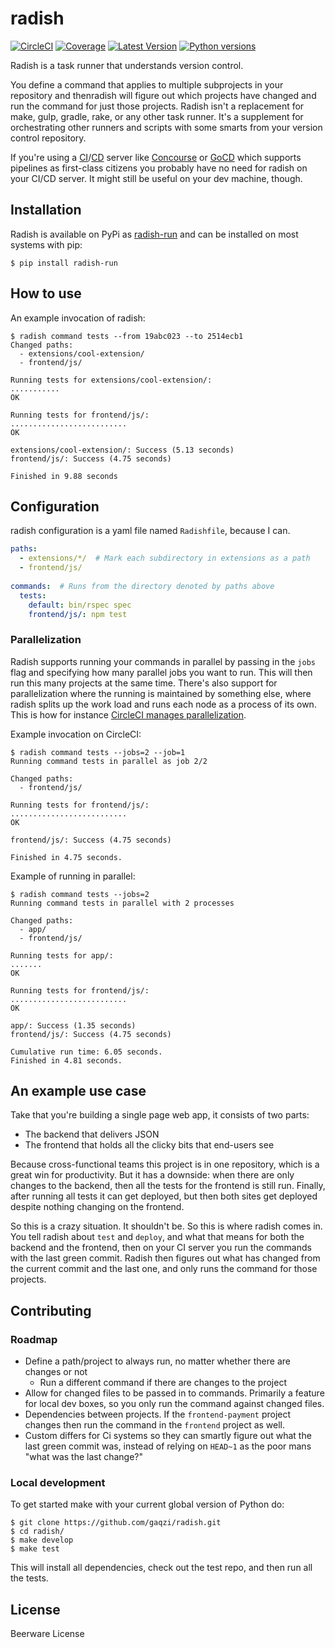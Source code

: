 radish
======

[![CircleCI](https://circleci.com/gh/gaqzi/radish.svg?style=shield)](https://circleci.com/gh/gaqzi/radish)
[![Coverage](https://codecov.io/gh/gaqzi/radish/branch/master/graph/badge.svg)](https://codecov.io/gh/gaqzi/radish)
[![Latest Version](https://img.shields.io/pypi/v/radish-run.svg)](https://pypi.python.org/pypi/radish-run/)
[![Python versions](https://img.shields.io/pypi/pyversions/radish-run.svg)](https://pypi.python.org/pypi/radish-run/)

Radish is a task runner that understands version control. 

You define a command that applies to multiple subprojects in your repository
and thenradish will figure out which projects have changed and run the
command for just those projects. Radish isn't a replacement for make, gulp,
gradle, rake, or any other task runner. It's a supplement for
orchestrating other runners and scripts with some smarts from your
version control repository.

If you're using a [CI]/[CD] server like [Concourse] or [GoCD] which
supports pipelines as first-class citizens you probably have no need for
radish on your CI/CD server. It might still be useful on your dev
machine, though.

[CI]: https://en.wikipedia.org/wiki/Continuous_integration
[CD]: https://en.wikipedia.org/wiki/Continuous_delivery
[Concourse]: https://concourse.ci/
[GoCD]: https://www.go.cd/

## Installation

Radish is available on PyPi as [radish-run] and can be installed on most
systems with pip:

```shell
$ pip install radish-run
```

[radish-run]: https://pypi.python.org/pypi/radish-run/

## How to use

An example invocation of radish:

```shell
$ radish command tests --from 19abc023 --to 2514ecb1
Changed paths:
  - extensions/cool-extension/
  - frontend/js/

Running tests for extensions/cool-extension/:
...........
OK

Running tests for frontend/js/:
..........................
OK

extensions/cool-extension/: Success (5.13 seconds)
frontend/js/: Success (4.75 seconds)

Finished in 9.88 seconds
```

## Configuration

radish configuration is a yaml file named `Radishfile`, because I can.

```yaml
paths:
  - extensions/*/  # Mark each subdirectory in extensions as a path
  - frontend/js/
  
commands:  # Runs from the directory denoted by paths above
  tests:
    default: bin/rspec spec
    frontend/js/: npm test
```

### Parallelization

Radish supports running your commands in parallel by passing in the `jobs`
flag and specifying how many parallel jobs you want to run. This will
then run this many projects at the same time. There's also support for
parallelization where the running is maintained by something else,
where radish splits up the work load and runs each node as a process
of its own. This is how for instance
[CircleCI manages parallelization][circleci-parallel].

Example invocation on CircleCI:

```shell
$ radish command tests --jobs=2 --job=1
Running command tests in parallel as job 2/2

Changed paths:
  - frontend/js/

Running tests for frontend/js/:
..........................
OK

frontend/js/: Success (4.75 seconds)

Finished in 4.75 seconds.
```

Example of running in parallel:

```shell
$ radish command tests --jobs=2
Running command tests in parallel with 2 processes

Changed paths:
  - app/
  - frontend/js/

Running tests for app/:
.......
OK

Running tests for frontend/js/:
..........................
OK

app/: Success (1.35 seconds)
frontend/js/: Success (4.75 seconds)

Cumulative run time: 6.05 seconds.
Finished in 4.81 seconds.
```

[circleci-parallel]: https://circleci.com/docs/parallel-manual-setup/

## An example use case

Take that you're building a single page web app, it consists of two parts: 
- The backend that delivers JSON
- The frontend that holds all the clicky bits that end-users see

Because cross-functional teams this project is in one repository, which
is a great win for productivity. But it has a downside: when there are
only changes to the backend, then all the tests for the frontend is
still run. Finally, after running all tests it can get deployed, but
then both sites get deployed despite nothing changing on the frontend.

So this is a crazy situation. It shouldn't be. So this is where radish
comes in. You tell radish about `test` and `deploy`, and what that means
for both the backend and the frontend, then on your CI server you run
the commands with the last green commit. Radish then figures out what
has changed from the current commit and the last one, and only runs the
command for those projects.

## Contributing

### Roadmap

- Define a path/project to always run, no matter whether there are
  changes or not
  - Run a different command if there are changes to the project
- Allow for changed files to be passed in to commands. Primarily a
  feature for local dev boxes, so you only run the command against
  changed files.
- Dependencies between projects. If the `frontend-payment` project
  changes then run the command in the `frontend` project as well.
- Custom differs for Ci systems so they can smartly figure out what
  the last green commit was, instead of relying on `HEAD~1` as the
  poor mans "what was the last change?"

### Local development

To get started make with your current global version of Python do:

```shell
$ git clone https://github.com/gaqzi/radish.git
$ cd radish/
$ make develop
$ make test
```

This will install all dependencies, check out the test repo, and then
run all the tests.

## License

Beerware License
